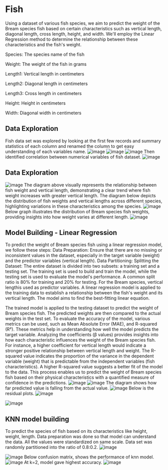 # Fish
Using a dataset of various fish species, we aim to predict the weight of the Bream species fish based on certain characteristics such as vertical length, diagonal length, cross length, height, and width. We'll employ the Linear Regression method to determine the relationship between these characteristics and the fish's weight.

Species: The species name of the fish

Weight: The weight of the fish in grams

Length1: Vertical length in centimeters

Length2: Diagonal length in centimeters

Length3: Cross length in centimeters

Height: Height in centimeters

Width: Diagonal width in centimeters

## Data Exploration
Fish data set was explored by looking at the first few records and summary statistics of each column and renamed the column to get easy understanding of each variables name.
![image](https://github.com/user-attachments/assets/855cd03e-42d0-4750-8c03-b6c0a0872208)
![image](https://github.com/user-attachments/assets/95ab1724-e16c-46d9-9837-cd9c1be2690f)
![image](https://github.com/user-attachments/assets/a27e4467-0afa-42c2-a93c-47502733af2d)
Then identified correlation between numerical variables of fish dataset. 
![image](https://github.com/user-attachments/assets/50bae631-e35a-46a5-b8ab-13b91e6d12ca)

## Data Exploration
![image](https://github.com/user-attachments/assets/8cd4ee48-4a64-4c6d-bc22-693e1dcdca05)
The diagram above visually represents the relationship between fish weight and vertical length, demonstrating a clear trend where fish weight increases with greater vertical length. The diagram below depicts the distribution of fish weights and vertical lengths across different species, highlighting variations in these characteristics among the species.
![image](https://github.com/user-attachments/assets/27393aa1-f1c6-47ec-a80e-03b6a2b52d4f)
Below graph illustrates the distribution of Bream species fish weights, providing insights into how weight varies at different length.
![image](https://github.com/user-attachments/assets/c5bdb16a-3d5d-4e57-9925-e9069a0193a8)

## Model Building - Linear Regression
To predict the weight of Bream species fish using a linear regression model, we follow these steps:
Data Preparation:
Ensure that there are no missing or inconsistent values in the dataset, especially in the target variable (weight) and the predictor variables (vertical length).
Data Partitioning:
Splitting the Dataset: The entire dataset is divided into two subsets: a training set and a testing set. The training set is used to build and train the model, while the testing set is used to evaluate the model's performance. A common split ratio is 80% for training and 20% for testing.
For the Bream species, vertical lengthis used as predictor variables.
A linear regression model is applied to the training data to establish a relationship between the fish's weight and its vertical length. The model aims to find the best-fitting linear equation.

The trained model is applied to the testing dataset to predict the weight of Bream species fish. The predicted weights are then compared to the actual weights in the test set. To evaluate the accuracy of the model, various metrics can be used, such as Mean Absolute Error (MAE), and R-squared (R²). These metrics help in understanding how well the model predicts the target variable.
Analyzing the coefficients (β values) provides insights into how each characteristic influences the weight of the Bream species fish. For instance, a higher coefficient for vertical length would indicate a stronger positive relationship between vertical length and weight. The R-squared value indicates the proportion of the variance in the dependent variable (weight) that is predictable from the independent variables (fish characteristics). A higher R-squared value suggests a better fit of the model to the data. This process enables us to predict the weight of Bream species fish based on their physical characteristics with a quantified measure of confidence in the predictions.
![image](https://github.com/user-attachments/assets/c710028d-6f2b-4bb0-934a-7ca7ca682f95)
![image](https://github.com/user-attachments/assets/9ef1cb12-d80f-4673-b3d6-6176e59a732a)
The diagram shows how far predicted value is falling from the actual value.
![image](https://github.com/user-attachments/assets/de77c8f5-8e00-4c43-a445-a03f7d01a38b)
Below is the residual plots.
![image](https://github.com/user-attachments/assets/bd3b3a44-081e-4a3c-868a-b29cf0c50524)

![image](https://github.com/user-attachments/assets/db186a70-5ac9-4868-aac1-2e6b9b9bc6f7)

## KNN model building 
To predict the species of fish based on its characteristics like height, weight, length.
Data preparation was done so that model can understand the data. 
All the values were standardized on same scale. Data set was randomly partitioned into the ratio of 0.8:0.2.
![image](https://github.com/user-attachments/assets/61688ba1-8b5d-4991-b3c0-67e65eeb1ad8)

![image](https://github.com/user-attachments/assets/01a98397-f935-4ba7-b093-69078d2065c5)
Below confusion matrix, shows the performance of knn model. 
![image](https://github.com/user-attachments/assets/4b1f4b41-35e6-4355-95c9-9ba1f665a7d7)
At k=2, model gave highest accuracy.
![image](https://github.com/user-attachments/assets/84225393-b360-48d9-8b88-acd370c321d5)







